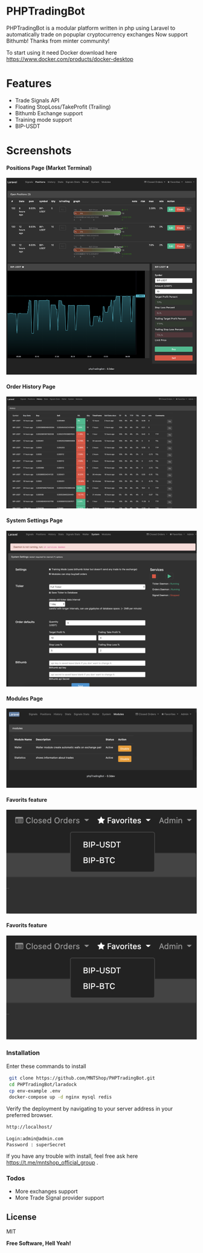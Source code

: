 # PHPTradingBot


PHPTradingBot is a modular platform written in php using Laravel to automatically trade on popuplar cryptocurrency exchanges
Now support Bithumb! Thanks from minter community!

To start using it need Docker download here https://www.docker.com/products/docker-desktop

# Features

  - Trade Signals API 
  - Floating StopLoss/TakeProfit (Trailing)
  - Bithumb Exchange support
  - Training mode support
  - BIP-USDT


# Screenshots

#### Positions Page (Market Terminal)
![Alt text]( public/images/Market_Terminal.png?raw=true "Market Terminal")
#### Order History Page
![Alt text](public/images/History_page.png?raw=true "Order History")
#### System Settings Page
![Alt text]( public/images/system_pref.png?raw=true "System Settings")
#### Modules Page
![Alt text]( public/images/Moduls_page.png?raw=true "Custom Modules")
#### Favorits feature
![Alt text]( public/images/favorits_feature.png?raw=true " Favorits")
#### Favorits feature
![Alt text]( public/images/favorits_feature.png?raw=true " Favorits")


### Installation

Enter these commands to install 

```sh
 git clone https://github.com/MNTShop/PHPTradingBot.git
 cd PHPTradingBot/laradock
 cp env-example .env
 docker-compose up -d nginx mysql redis

```


Verify the deployment by navigating to your server address in your preferred browser.

```sh
http://localhost/
```

```
Login:admin@admin.com
Password : superSecret
```

If you have any trouble with install, feel free ask here https://t.me/mntshop_official_group .

### Todos

 - More exchanges support
 - More Trade Signal provider support

License
----

MIT


**Free Software, Hell Yeah!**
